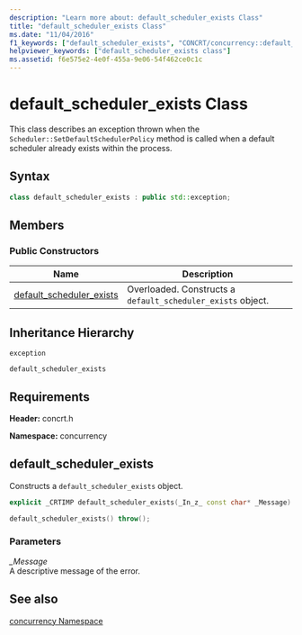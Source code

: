 ```yaml
---
description: "Learn more about: default_scheduler_exists Class"
title: "default_scheduler_exists Class"
ms.date: "11/04/2016"
f1_keywords: ["default_scheduler_exists", "CONCRT/concurrency::default_scheduler_exists", "CONCRT/concurrency::default_scheduler_exists::default_scheduler_exists"]
helpviewer_keywords: ["default_scheduler_exists class"]
ms.assetid: f6e575e2-4e0f-455a-9e06-54f462ce0c1c
---
```

# default_scheduler_exists Class

This class describes an exception thrown when the `Scheduler::SetDefaultSchedulerPolicy` method is called when a default scheduler already exists within the process.

## Syntax

```cpp
class default_scheduler_exists : public std::exception;
```

## Members

### Public Constructors

|Name|Description|
|----------|-----------------|
|[default_scheduler_exists](#ctor)|Overloaded. Constructs a `default_scheduler_exists` object.|

## Inheritance Hierarchy

`exception`

`default_scheduler_exists`

## Requirements

**Header:** concrt.h

**Namespace:** concurrency

## <a name="ctor"></a> default_scheduler_exists

Constructs a `default_scheduler_exists` object.

```cpp
explicit _CRTIMP default_scheduler_exists(_In_z_ const char* _Message) throw();

default_scheduler_exists() throw();
```

### Parameters

*_Message*<br/>
A descriptive message of the error.

## See also

[concurrency Namespace](concurrency-namespace.md)
